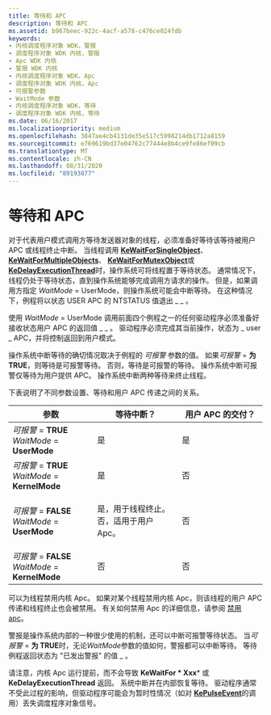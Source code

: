 ```yaml
---
title: 等待和 APC
description: 等待和 APC
ms.assetid: b967beec-922c-4acf-a578-c476ce024fdb
keywords:
- 内核调度程序对象 WDK，警报
- 调度程序对象 WDK 内核，警报
- Apc WDK 内核
- 警报 WDK 内核
- 内核调度程序对象 WDK，Apc
- 调度程序对象 WDK 内核，Apc
- 可报警参数
- WaitMode 参数
- 内核调度程序对象 WDK，等待
- 调度程序对象 WDK 内核，等待
ms.date: 06/16/2017
ms.localizationpriority: medium
ms.openlocfilehash: 3847ae4cb4131de35e517c5998214db1712a8159
ms.sourcegitcommit: e769619bd37e04762c77444e8b4ce9fe86ef09cb
ms.translationtype: MT
ms.contentlocale: zh-CN
ms.lasthandoff: 08/31/2020
ms.locfileid: "89193077"
---
```

# <a name="waits-and-apcs"></a>等待和 APC





对于代表用户模式调用方等待发送器对象的线程，必须准备好等待该等待被用户 APC 或线程终止中断。 当线程调用 [**KeWaitForSingleObject**](/windows-hardware/drivers/ddi/wdm/nf-wdm-kewaitforsingleobject)、 [**KeWaitForMultipleObjects**](/windows-hardware/drivers/ddi/wdm/nf-wdm-kewaitformultipleobjects)、 [**KeWaitForMutexObject**](https://msdn.microsoft.com/library/windows/hardware/ff553344)或 [**KeDelayExecutionThread**](/windows-hardware/drivers/ddi/wdm/nf-wdm-kedelayexecutionthread)时，操作系统可将线程置于等待状态。 通常情况下，线程仍处于等待状态，直到操作系统能够完成调用方请求的操作。 但是，如果调用方指定 *WaitMode* = UserMode，则操作系统可能会中断等待。 在这种情况下，例程将以状态 USER APC 的 NTSTATUS 值退出 \_ \_ 。

使用 *WaitMode* = UserMode 调用前面四个例程之一的任何驱动程序必须准备好接收状态用户 APC 的返回值 \_ \_ 。 驱动程序必须完成其当前操作，状态为 \_ user \_ APC，并将控制返回到用户模式。

操作系统中断等待的确切情况取决于例程的 *可报警* 参数的值。 如果*可报警*  =  **为 TRUE**，则等待是可报警等待。 否则，等待是可报警的等待。 操作系统中断可报警仅等待为用户提供 APC。 操作系统中断两种等待来终止线程。

下表说明了不同参数设置、等待和用户 APC 传递之间的关系。

<table>
<colgroup>
<col width="33%" />
<col width="33%" />
<col width="33%" />
</colgroup>
<thead>
<tr class="header">
<th>参数</th>
<th>等待中断？</th>
<th>用户 APC 的交付？</th>
</tr>
</thead>
<tbody>
<tr class="odd">
<td><em>可报警</em>  = <strong>TRUE</strong>
<em>WaitMode</em>  =  <strong>UserMode</strong></td>
<td><p>是</p></td>
<td><p>是</p></td>
</tr>
<tr class="even">
<td><em>可报警</em>  = <strong>TRUE</strong>
<em>WaitMode</em>  =  <strong>KernelMode</strong></td>
<td><p>是</p></td>
<td><p>否</p></td>
</tr>
<tr class="odd">
<td><em>可报警</em>  = <strong>FALSE</strong>
<em>WaitMode</em>  =  <strong>UserMode</strong></td>
<td><p>是，用于线程终止。 否，适用于用户 Apc。</p></td>
<td><p>否</p></td>
</tr>
<tr class="even">
<td><em>可报警</em>  = <strong>FALSE</strong>
<em>WaitMode</em>  =  <strong>KernelMode</strong></td>
<td><p>否</p></td>
<td><p>否</p></td>
</tr>
</tbody>
</table>

 

可以为线程禁用内核 Apc。 如果对某个线程禁用内核 Apc，则该线程的用户 APC 传递和线程终止也会被禁用。 有关如何禁用 Apc 的详细信息，请参阅 [禁用 apc](disabling-apcs.md)。

警报是操作系统内部的一种很少使用的机制，还可以中断可报警等待状态。 当*可报警*  =  **为 TRUE**时，无论*WaitMode*参数的值如何，警报都可以中断等待。 等待例程返回状态为 "已发出警报" 的值 \_ 。

请注意，内核 Apc 运行提前，而不会导致 **KeWaitFor * Xxx*** 或 **KeDelayExecutionThread** 返回。 系统中断并在内部恢复等待。 驱动程序通常不受此过程的影响，但驱动程序可能会为暂时性情况（如对 [**KePulseEvent**](/windows-hardware/drivers/ddi/ntddk/nf-ntddk-kepulseevent)的调用）丢失调度程序对象信号。

 


